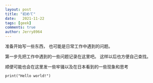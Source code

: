 ```yaml
---
layout: post
title: "初めて"
date:   2021-11-22
tags: [geek]
comments: true
author: Jerry8964
---
```

准备开始写一些东西，
也可能是日常工作中遇到的问题。

第一步先把工作中遇到的一些问题记录在这里吧。
这样以后也方便自己查找。

顺便可能也会在这里发一些牢骚以及在日本看到的一些现象和思考

```python3
print("Hello world!")
```



